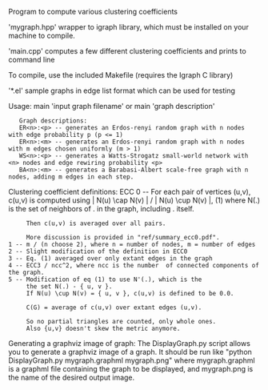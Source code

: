 Program to compute various clustering coefficients

'mygraph.hpp' wrapper to igraph library, which must be installed on your machine to compile.

'main.cpp' computes a few different clustering coefficients and prints to command line

To compile, use the included Makefile (requires the Igraph C library)

'*.el' sample graphs in edge list format which can be used for testing

Usage: main 'input graph filename' 
       or main 'graph description'

       Graph descriptions:
       ER<n>:<p> -- generates an Erdos-renyi random graph with n nodes with edge probability p (p <= 1)
       ER<n>:<m> -- generates an Erdos-renyi random graph with n nodes with m edges chosen uniformly (m > 1)
       WS<n>:<p> -- generates a Watts-Strogatz small-world network with <n> nodes and edge rewiring probability <p>
       BA<n>:<m> -- generates a Barabasi-Albert scale-free graph with n nodes, adding m edges in each step.

Clustering coefficient definitions:
ECC
	0 -- For each pair of vertices (u,v), c(u,v) is computed using 
	     | N(u) \cap N(v) | / | N(u) \cup N(v) |, (1)
	     where N(.) is the set of neighbors of . in the graph,
	     including . itself.

	     Then c(u,v) is averaged over all pairs.

	     More discussion is provided in "ref/summary_ecc0.pdf".
	1 -- m / (n choose 2), where n = number of nodes, m = number of edges
	2 -- Slight modification of the definition in ECC0
	3 -- Eq. (1) averaged over only extant edges in the graph
	4 -- ECC3 / ncc^2, where ncc is the number  of connected components of the graph.
	5 -- Modification of eq (1) to use N'(.), which is the 
	     the set N(.) - { u, v }.
	     If N(u) \cup N(v) = { u, v }, c(u,v) is defined to be 0.0.
	     
	     C(G) = average of c(u,v) over extant edges (u,v).

	     So no partial triangles are counted, only whole ones.
	     Also {u,v} doesn't skew the metric anymore.


Generating a graphviz image of graph:
   The DisplayGraph.py script allows you to generate a graphviz image of a graph. It should be run like 
   "python DisplayGraph.py mygraph.graphml mygraph.png" where mygraph.graphml is a graphml file containing
   the graph to be displayed, and mygraph.png is the name of the desired output image.
